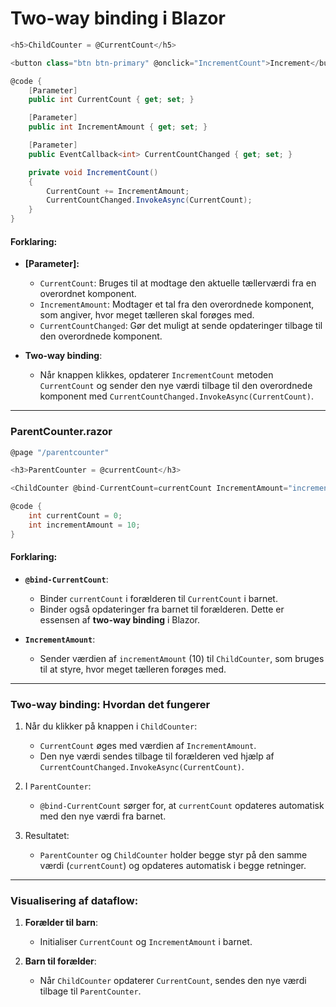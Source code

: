 ﻿# Two-way binding i Blazor

```csharp
<h5>ChildCounter = @CurrentCount</h5>

<button class="btn btn-primary" @onclick="IncrementCount">Increment</button>

@code {
    [Parameter]
    public int CurrentCount { get; set; }

    [Parameter]
    public int IncrementAmount { get; set; }

    [Parameter]
    public EventCallback<int> CurrentCountChanged { get; set; }

    private void IncrementCount()
    {
        CurrentCount += IncrementAmount;
        CurrentCountChanged.InvokeAsync(CurrentCount);
    }
}
```

#### **Forklaring**:
- **[Parameter]:** 
  - `CurrentCount`: Bruges til at modtage den aktuelle tællerværdi fra en overordnet komponent.
  - `IncrementAmount`: Modtager et tal fra den overordnede komponent, som angiver, hvor meget tælleren skal forøges med.
  - `CurrentCountChanged`: Gør det muligt at sende opdateringer tilbage til den overordnede komponent.
  
- **Two-way binding**:
  - Når knappen klikkes, opdaterer `IncrementCount` metoden `CurrentCount` og sender den nye værdi tilbage til den overordnede komponent med `CurrentCountChanged.InvokeAsync(CurrentCount)`.

---

### **ParentCounter.razor**

```csharp
@page "/parentcounter"

<h3>ParentCounter = @currentCount</h3>

<ChildCounter @bind-CurrentCount=currentCount IncrementAmount="incrementAmount" />

@code {
    int currentCount = 0;
    int incrementAmount = 10;
}
```

#### **Forklaring**:
- **`@bind-CurrentCount`**:
  - Binder `currentCount` i forælderen til `CurrentCount` i barnet.
  - Binder også opdateringer fra barnet til forælderen. Dette er essensen af **two-way binding** i Blazor.
  
- **`IncrementAmount`**:
  - Sender værdien af `incrementAmount` (10) til `ChildCounter`, som bruges til at styre, hvor meget tælleren forøges med.

---

### **Two-way binding: Hvordan det fungerer**

1. Når du klikker på knappen i `ChildCounter`:
   - `CurrentCount` øges med værdien af `IncrementAmount`.
   - Den nye værdi sendes tilbage til forælderen ved hjælp af `CurrentCountChanged.InvokeAsync(CurrentCount)`.

2. I `ParentCounter`:
   - `@bind-CurrentCount` sørger for, at `currentCount` opdateres automatisk med den nye værdi fra barnet.

3. Resultatet:
   - `ParentCounter` og `ChildCounter` holder begge styr på den samme værdi (`currentCount`) og opdateres automatisk i begge retninger.

---

### Visualisering af dataflow:
1. **Forælder til barn**:
   - Initialiser `CurrentCount` og `IncrementAmount` i barnet.
   
2. **Barn til forælder**:
   - Når `ChildCounter` opdaterer `CurrentCount`, sendes den nye værdi tilbage til `ParentCounter`.

